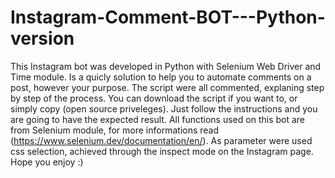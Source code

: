 # Instagram-Comment-BOT---Python-version
This Instagram bot was developed in Python with Selenium Web Driver and Time module. 
Is a quicly solution to help you to automate comments on a post, however your purpose. The script were all commented, explaning step by step of the process.
You can download the script if you want to, or simply copy (open source priveleges). Just follow the instructions and you are going to have the expected result.
All functions used on this bot are from Selenium module, for more informations read (https://www.selenium.dev/documentation/en/).
As parameter were used css selection, achieved through the inspect mode on the Instagram page.
Hope you enjoy :)
